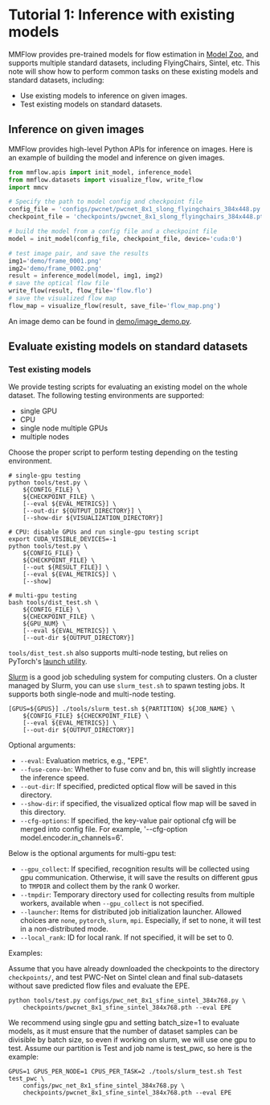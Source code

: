 # Tutorial 1: Inference with existing models

MMFlow provides pre-trained models for flow estimation in [Model Zoo](../model_zoo.md), and supports multiple standard datasets, including FlyingChairs, Sintel, etc. This note will show how to perform common tasks on these existing models and standard datasets, including:

- Use existing models to inference on given images.
- Test existing models on standard datasets.

## Inference on given images

MMFlow provides high-level Python APIs for inference on images. Here is an example of building the model and inference on given images.

```python
from mmflow.apis import init_model, inference_model
from mmflow.datasets import visualize_flow, write_flow
import mmcv

# Specify the path to model config and checkpoint file
config_file = 'configs/pwcnet/pwcnet_8x1_slong_flyingchairs_384x448.py'
checkpoint_file = 'checkpoints/pwcnet_8x1_slong_flyingchairs_384x448.pth'

# build the model from a config file and a checkpoint file
model = init_model(config_file, checkpoint_file, device='cuda:0')

# test image pair, and save the results
img1='demo/frame_0001.png'
img2='demo/frame_0002.png'
result = inference_model(model, img1, img2)
# save the optical flow file
write_flow(result, flow_file='flow.flo')
# save the visualized flow map
flow_map = visualize_flow(result, save_file='flow_map.png')
```

An image demo can be found in [demo/image_demo.py](../../demo/image_demo.py).

## Evaluate existing models on standard datasets

### Test existing models

We provide testing scripts for evaluating an existing model on the whole dataset.
The following testing environments are supported:

- single GPU
- CPU
- single node multiple GPUs
- multiple nodes

Choose the proper script to perform testing depending on the testing environment.

```shell
# single-gpu testing
python tools/test.py \
    ${CONFIG_FILE} \
    ${CHECKPOINT_FILE} \
    [--eval ${EVAL_METRICS}] \
    [--out-dir ${OUTPUT_DIRECTORY}] \
    [--show-dir ${VISUALIZATION_DIRECTORY}]

# CPU: disable GPUs and run single-gpu testing script
export CUDA_VISIBLE_DEVICES=-1
python tools/test.py \
    ${CONFIG_FILE} \
    ${CHECKPOINT_FILE} \
    [--out ${RESULT_FILE}] \
    [--eval ${EVAL_METRICS}] \
    [--show]

# multi-gpu testing
bash tools/dist_test.sh \
    ${CONFIG_FILE} \
    ${CHECKPOINT_FILE} \
    ${GPU_NUM} \
    [--eval ${EVAL_METRICS}] \
    [--out-dir ${OUTPUT_DIRECTORY}]
```

`tools/dist_test.sh` also supports multi-node testing, but relies on PyTorch's [launch utility](https://pytorch.org/docs/stable/distributed.html#launch-utility).

[Slurm](https://slurm.schedmd.com/) is a good job scheduling system for computing clusters.
On a cluster managed by Slurm, you can use `slurm_test.sh` to spawn testing jobs. It supports both single-node and multi-node testing.

```shell
[GPUS=${GPUS}] ./tools/slurm_test.sh ${PARTITION} ${JOB_NAME} \
    ${CONFIG_FILE} ${CHECKPOINT_FILE} \
    [--eval ${EVAL_METRICS}] \
    [--out-dir ${OUTPUT_DIRECTORY}]
```

Optional arguments:

- `--eval`: Evaluation metrics, e.g., "EPE".
- `--fuse-conv-bn`: Whether to fuse conv and bn, this will slightly increase the inference speed.
- `--out-dir`: If specified, predicted optical flow will be saved in this directory.
- `--show-dir`: if specified, the visualized optical flow map will be saved in this directory.
- `--cfg-options`:  If specified, the key-value pair optional cfg will be merged into config file.
  For example, '--cfg-option model.encoder.in_channels=6'.

Below is the optional arguments for multi-gpu test:

- `--gpu_collect`: If specified, recognition results will be collected using gpu communication. Otherwise, it will save the results on different gpus to `TMPDIR` and collect them by the rank 0 worker.
- `--tmpdir`: Temporary directory used for collecting results from multiple workers, available when `--gpu_collect` is not specified.
- `--launcher`: Items for distributed job initialization launcher. Allowed choices are `none`, `pytorch`, `slurm`, `mpi`. Especially, if set to none, it will test in a non-distributed mode.
- `--local_rank`: ID for local rank. If not specified, it will be set to 0.

Examples:

Assume that you have already downloaded the checkpoints to the directory `checkpoints/`,
and test PWC-Net on Sintel clean and final sub-datasets without save predicted flow files and evaluate the EPE.

```shell
python tools/test.py configs/pwc_net_8x1_sfine_sintel_384x768.py \
    checkpoints/pwcnet_8x1_sfine_sintel_384x768.pth --eval EPE
```

We recommend using single gpu and setting batch_size=1 to evaluate models, as it must ensure that the number of dataset samples
can be divisible by batch size, so even if working on slurm, we will use one gpu to test.
Assume our partition is Test and job name is test_pwc, so here is the example:

```shell
GPUS=1 GPUS_PER_NODE=1 CPUS_PER_TASK=2 ./tools/slurm_test.sh Test test_pwc \
    configs/pwc_net_8x1_sfine_sintel_384x768.py \
    checkpoints/pwcnet_8x1_sfine_sintel_384x768.pth --eval EPE
```
